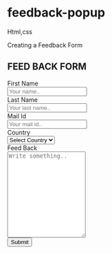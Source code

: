# feedback-popup
Html,css


Creating a Feedback Form
 
<html>    
<head>    
<meta name="viewport" content="width=device-width, initial-scale=1">    
<style>    
* {    
  box-sizing: border-box;    
}    
    
input[type=text], select, textarea {    
  width: 100%;    
  padding: 12px;    
  border: 1px solid rgb(70, 68, 68);    
  border-radius: 4px;    
  resize: vertical;    
}    
input[type=email], select, textarea {    
  width: 100%;    
  padding: 12px;    
  border: 1px solid rgb(70, 68, 68);    
  border-radius: 4px;    
  resize: vertical;    
}    
    
label {    
  padding: 12px 12px 12px 0;    
  display: inline-block;    
}    
    
input[type=submit] {    
  background-color: rgb(37, 116, 161);    
  color: white;    
  padding: 12px 20px;    
  border: none;    
  border-radius: 4px;    
  cursor: pointer;    
  float: right;    
}    
    
input[type=submit]:hover {    
  background-color: #45a049;    
}    
    
.container {    
  border-radius: 5px;    
  background-color: #f2f2f2;    
  padding: 20px;    
}    
    
.col-25 {    
  float: left;    
  width: 25%;    
  margin-top: 6px;    
}    
    
.col-75 {    
  float: left;    
  width: 75%;    
  margin-top: 6px;    
}    
    
/* Clear floats after the columns */    
.row:after {    
  content: "";    
  display: table;    
  clear: both;    
}    
    
/* Responsive layout - when the screen is less than 600px wide, make the two columns stack on top of each other instead of next to each other */    
</style>    
</head>    
<body>    
<h2>FEED BACK FORM</h2>    
<div class="container">    
  <form>    
    <div class="row">    
      <div class="col-25">    
        <label for="fname">First Name</label>    
      </div>    
      <div class="col-75">    
        <input type="text" id="fname" name="firstname" placeholder="Your name..">    
      </div>    
    </div>    
    <div class="row">    
      <div class="col-25">    
        <label for="lname">Last Name</label>    
      </div>    
      <div class="col-75">    
        <input type="text" id="lname" name="lastname" placeholder="Your last name..">    
      </div>    
    </div>    
    <div class="row">    
        <div class="col-25">    
          <label for="email">Mail Id</label>    
        </div>    
        <div class="col-75">    
          <input type="email" id="email" name="mailid" placeholder="Your mail id..">    
        </div>    
      </div>    
    <div class="row">    
      <div class="col-25">    
        <label for="country">Country</label>    
      </div>    
      <div class="col-75">    
        <select id="country" name="country">    
            <option value="none">Select Country</option>    
          <option value="australia">Australia</option>    
          <option value="canada">Canada</option>    
          <option value="usa">USA</option>    
          <option value="russia">Russia</option>    
          <option value="japan">Japan</option>    
          <option value="india">India</option>    
          <option value="china">China</option>    
        </select>    
      </div>    
    </div>    
    <div class="row">    
      <div class="col-25">    
        <label for="feed_back">Feed Back</label>    
      </div>    
      <div class="col-75">    
        <textarea id="subject" name="subject" placeholder="Write something.." style="height:200px"></textarea>    
      </div>    
    </div>    
    <div class="row">    
      <input type="submit" value="Submit">    
    </div>    
  </form>    
</div>    
    
</body>    
</html>    
